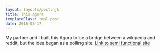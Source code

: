 ```yaml
---
layout: layouts/post.njk
title: This Agora
templateClass: tmpl-post
date: 2016-05-17
---
```


My partner and I built this Agora to be a bridge between a wikipedia and reddit, but the idea began as a polling site. [Link to semi functional site](https://agora.gradstudent.me/#/discover/0)  
